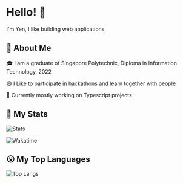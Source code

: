 # Hello! 👋

I'm Yen, I like building web applications

## 🧐 About Me

🎓 I am a graduate of Singapore Polytechnic, Diploma in Information Technology, 2022

😄 I Like to participate in hackathons and learn together with people

🤖 Currently mostly working on Typescript projects

## 🤪 My Stats

![Stats](https://github-readme-stats.vercel.app/api?username=lly02)

![Wakatime](https://github-readme-stats.vercel.app/api/wakatime?username=lly)

## 😮 My Top Languages

![Top Langs](https://github-readme-stats.vercel.app/api/top-langs/?username=lly02&layout=compact)


